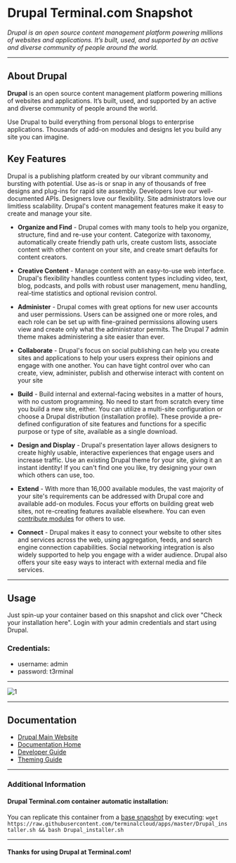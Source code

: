 # **Drupal** Terminal.com Snapshot
*Drupal is an open source content management platform powering millions of websites and applications. It’s built, used, and supported by an active and diverse community of people around the world.*

---

## About Drupal
**Drupal** is an open source content management platform powering millions of websites and applications. It’s built, used, and supported by an active and diverse community of people around the world.


Use Drupal to build everything from personal blogs to enterprise applications. Thousands of add-on modules and designs let you build any site you can imagine.


## Key Features

Drupal is a publishing platform created by our vibrant community and bursting with potential. Use as-is or snap in any of thousands of free designs and plug-ins for rapid site assembly. Developers love our well-documented APIs. Designers love our flexibility. Site administrators love our limitless scalability.
Drupal's content management features make it easy to create and manage your site.

- **Organize and Find** - Drupal comes with many tools to help you organize, structure, find and re-use your content. Categorize with taxonomy, automatically create friendly path urls, create custom lists, associate content with other content on your site, and create smart defaults for content creators.

- **Creative Content** - Manage content with an easy-to-use web interface. Drupal's flexibility handles countless content types including video, text, blog, podcasts, and polls with robust user management, menu handling, real-time statistics and optional revision control.


- **Administer** - Drupal comes with great options for new user accounts and user permissions. Users can be assigned one or more roles, and each role can be set up with fine-grained permissions allowing users view and create only what the administrator permits. The Drupal 7 admin theme makes administering a site easier than ever.


- **Collaborate** - Drupal's focus on social publishing can help you create sites and applications to help your users express their opinions and engage with one another. You can have tight control over who can create, view, administer, publish and otherwise interact with content on your site


- **Build** - Build internal and external-facing websites in a matter of hours, with no custom programming. No need to start from scratch every time you build a new site, either. You can utilize a multi-site configuration or choose a Drupal distribution (installation profile). These provide a pre-defined configuration of site features and functions for a specific purpose or type of site, available as a single download.

- **Design and Display** - Drupal's presentation layer allows designers to create highly usable, interactive experiences that engage users and increase traffic. Use an existing Drupal theme for your site, giving it an instant identity! If you can't find one you like, try designing your own which others can use, too.


- **Extend** - With more than 16,000 available modules, the vast majority of your site's requirements can be addressed with Drupal core and available add-on modules. Focus your efforts on building great web sites, not re-creating features available elsewhere. You can even [contribute modules](https://www.drupal.org/contribute) for others to use.

- **Connect** - Drupal makes it easy to connect your website to other sites and services across the web, using aggregation, feeds, and search engine connection capabilities. Social networking integration is also widely supported to help you engage with a wider audience. Drupal also offers your site easy ways to interact with external media and file services.


---

## Usage

Just spin-up your container based on this snapshot and click over "Check your installation here".
Login with your admin credentials and start using Drupal.


### Credentials:

- username: admin
- password: t3rminal


---

![1](https://www.drupal.org/files/styles/grid-8/public/iMac_tablet_iphone_620x440_01.png?itok=UzysFbCP)  

---

## Documentation
- [Drupal Main Website](https://www.drupal.org/)
- [Documentation Home](https://www.drupal.org/documentation)
- [Developer Guide](https://www.drupal.org/documentation/develop)
- [Theming Guide](https://www.drupal.org/documentation/theme)

---

### Additional Information

#### Drupal Terminal.com container automatic installation:
You can replicate this container from a [base snapshot](https://www.terminal.com/tiny/FzpHiTXG1K) by executing:
`wget https://raw.githubusercontent.com/terminalcloud/apps/master/Drupal_installer.sh && bash Drupal_installer.sh`

---

#### Thanks for using Drupal at Terminal.com!